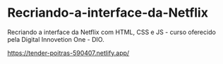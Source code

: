# Recriando-a-interface-da-Netflix

Recriando a interface da Netflix com HTML, CSS e JS - curso oferecido pela Digital Innovetion One - DIO.

https://tender-poitras-590407.netlify.app/

